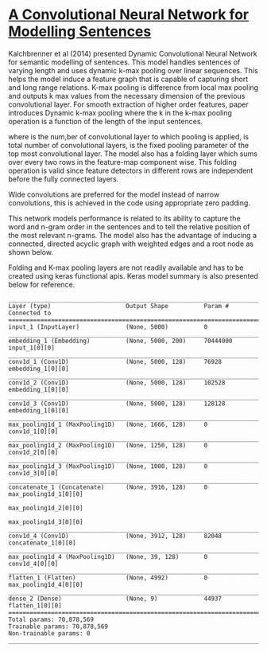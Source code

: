 # [A Convolutional Neural Network for Modelling Sentences](https://arxiv.org/abs/1404.2188)

Kalchbrenner et al (2014) presented Dynamic Convolutional Neural Network for semantic modelling of sentences. This model handles sentences of varying length and uses dynamic k-max pooling over linear sequences. This helps the model induce a feature graph that is capable of capturing short and long range relations. K-max pooling is difference from local max pooling and outputs k max values from the necessary dimension of the previous convolutional layer. For smooth extraction of higher order features, paper introduces Dynamic k-max pooling where the k in the k-max pooling operation is a function of the length of the input sentences.



where  is the num,ber of convolutional layer to which pooling is applied,  is total number of convolutional layers,  is the fixed pooling parameter of the top most convolutional layer.  The model also has a folding layer which sums over every two rows in the feature-map component wise. This folding operation is valid since feature detectors in different rows are independent before the fully connected layers.

Wide convolutions are preferred for the model instead of narrow convolutions, this is achieved in the code using appropriate zero padding.

This network models performance is related to its ability to capture the word and n-gram order in the sentences and to tell the relative position of the most relevant n-grams. The model also has the advantage of inducing a connected, directed acyclic graph with weighted edges and a root node as shown below.

Folding and K-max pooling layers are not readily available and has to be created using keras functional apis. Keras model summary is also presented below for reference.

```
____________________________________________________________________________________________________
Layer (type)                     Output Shape          Param #     Connected to
====================================================================================================
input_1 (InputLayer)             (None, 5000)          0
____________________________________________________________________________________________________
embedding_1 (Embedding)          (None, 5000, 200)     70444000    input_1[0][0]
____________________________________________________________________________________________________
conv1d_1 (Conv1D)                (None, 5000, 128)     76928       embedding_1[0][0]
____________________________________________________________________________________________________
conv1d_2 (Conv1D)                (None, 5000, 128)     102528      embedding_1[0][0]
____________________________________________________________________________________________________
conv1d_3 (Conv1D)                (None, 5000, 128)     128128      embedding_1[0][0]
____________________________________________________________________________________________________
max_pooling1d_1 (MaxPooling1D)   (None, 1666, 128)     0           conv1d_1[0][0]
____________________________________________________________________________________________________
max_pooling1d_2 (MaxPooling1D)   (None, 1250, 128)     0           conv1d_2[0][0]
____________________________________________________________________________________________________
max_pooling1d_3 (MaxPooling1D)   (None, 1000, 128)     0           conv1d_3[0][0]
____________________________________________________________________________________________________
concatenate_1 (Concatenate)      (None, 3916, 128)     0           max_pooling1d_1[0][0]
                                                                   max_pooling1d_2[0][0]
                                                                   max_pooling1d_3[0][0]
____________________________________________________________________________________________________
conv1d_4 (Conv1D)                (None, 3912, 128)     82048       concatenate_1[0][0]
____________________________________________________________________________________________________
max_pooling1d_4 (MaxPooling1D)   (None, 39, 128)       0           conv1d_4[0][0]
____________________________________________________________________________________________________
flatten_1 (Flatten)              (None, 4992)          0           max_pooling1d_4[0][0]
____________________________________________________________________________________________________
dense_2 (Dense)                  (None, 9)             44937       flatten_1[0][0]
====================================================================================================
Total params: 70,878,569
Trainable params: 70,878,569
Non-trainable params: 0
____________________________________________________________________________________________________
```
